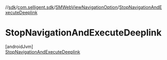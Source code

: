 //[sdk](../../../../index.md)/[com.selligent.sdk](../../index.md)/[SMWebViewNavigationOption](../index.md)/[StopNavigationAndExecuteDeeplink](index.md)

# StopNavigationAndExecuteDeeplink

[androidJvm]\
[StopNavigationAndExecuteDeeplink](index.md)

